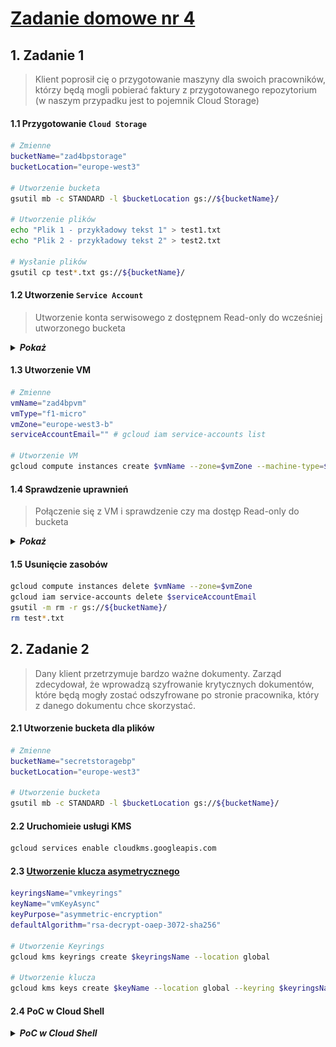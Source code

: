 # [Zadanie domowe nr 4](https://szkolachmury.pl/google-cloud-platform-droga-architekta/tydzien-4-cloud-identity-and-access-management/zadanie-domowe-nr-4/)

## 1. Zadanie 1

> Klient poprosił cię o przygotowanie maszyny dla swoich pracowników, którzy będą mogli pobierać faktury z przygotowanego repozytorium (w naszym przypadku jest to pojemnik Cloud Storage)

#### 1.1 Przygotowanie `Cloud Storage`
```bash
# Zmienne
bucketName="zad4bpstorage"
bucketLocation="europe-west3"

# Utworzenie bucketa
gsutil mb -c STANDARD -l $bucketLocation gs://${bucketName}/

# Utworzenie plików
echo "Plik 1 - przykładowy tekst 1" > test1.txt
echo "Plik 2 - przykładowy tekst 2" > test2.txt

# Wysłanie plików
gsutil cp test*.txt gs://${bucketName}/
```

#### 1.2 Utworzenie `Service Account`
> Utworzenie konta serwisowego z dostępnem Read-only do wcześniej utworzonego bucketa

<details>
  <summary><b><i>Pokaż</i></b></summary>

![Screen](./img/20200105215929.jpg "Screen")
Dodanie roli **Storage Object Viewer**

![Screen](./img/20200105220454.jpg "Screen")
Oraz warunku dostępu tylko do danego bucketa:
* Name is `projects/_/buckets/zad4bpstorage`
* or Name Starts with `projects/_/buckets/zad4bpstorage/objects/`

![Screen](./img/20200105220527.jpg "Screen")

</details>

#### 1.3 Utworzenie VM
```bash
# Zmienne
vmName="zad4bpvm"
vmType="f1-micro"
vmZone="europe-west3-b"
serviceAccountEmail="" # gcloud iam service-accounts list

# Utworzenie VM
gcloud compute instances create $vmName --zone=$vmZone --machine-type=$vmType --image-project=debian-cloud --image=debian-9-stretch-v20191210 --service-account=$serviceAccountEmail
```

#### 1.4 Sprawdzenie uprawnień
> Połączenie się z VM i sprawdzenie czy ma dostęp Read-only do bucketa

<details>
  <summary><b><i>Pokaż</i></b></summary>

```bash
bartosz@zad4bpvm:~$ gsutil ls gs://zad4bpstorage
gs://zad4bpstorage/test1.txt
gs://zad4bpstorage/test2.txt
bartosz@zad4bpvm:~$ gsutil cat gs://zad4bpstorage/test1.txt
Plik 1 - przykładowy tekst 1
bartosz@zad4bpvm:~$ echo "test1" > testvm.txt
bartosz@zad4bpvm:~$ ls
testvm.txt
bartosz@zad4bpvm:~$ gsutil cp testvm.txt gs://zad4bpstorage
Copying file://testvm.txt [Content-Type=text/plain]...
AccessDeniedException: 403 Insufficient Permission                              
bartosz@zad4bpvm:~$ gsutil rm gs://zad4bpstorage/test1.txt
Removing gs://zad4bpstorage/test1.txt...
AccessDeniedException: 403 Insufficient Permission
bartosz@zad4bpvm:~$ gsutil ls gs://
AccessDeniedException: 403 bucket-viewer-zad4@resonant-idea-261413.iam.gserviceaccount.com does not have storage.buckets.list access to project 162512192576.
```
</details>

#### 1.5 Usunięcie zasobów
```bash
gcloud compute instances delete $vmName --zone=$vmZone 
gcloud iam service-accounts delete $serviceAccountEmail
gsutil -m rm -r gs://${bucketName}/
rm test*.txt
```

## 2. Zadanie 2

> Dany klient przetrzymuje bardzo ważne dokumenty. Zarząd zdecydował, że wprowadzą szyfrowanie krytycznych dokumentów, które będą mogły zostać odszyfrowane po stronie pracownika, który z danego dokumentu chce skorzystać.

#### 2.1 Utworzenie bucketa dla plików
```bash
# Zmienne
bucketName="secretstoragebp"
bucketLocation="europe-west3"

# Utworzenie bucketa
gsutil mb -c STANDARD -l $bucketLocation gs://${bucketName}/
```

#### 2.2 Uruchomieie usługi KMS
```bash
gcloud services enable cloudkms.googleapis.com
```

#### 2.3 [Utworzenie klucza asymetrycznego](https://cloud.google.com/kms/docs/creating-asymmetric-keys)
```bash
keyringsName="vmkeyrings"
keyName="vmKeyAsync"
keyPurpose="asymmetric-encryption"
defaultAlgorithm="rsa-decrypt-oaep-3072-sha256"

# Utworzenie Keyrings
gcloud kms keyrings create $keyringsName --location global

# Utworzenie klucza
gcloud kms keys create $keyName --location global --keyring $keyringsName --purpose $keyPurpose --default-algorithm $defaultAlgorithm 
```

#### 2.4 PoC w Cloud Shell
<details>
  <summary><b><i>PoC w Cloud Shell</i></b></summary>

#### 2.4.1 Utworzenie przykładowego pliku
```bash
echo "Plik 1 - przykładowy tekst 1 ąźćżółęż" > test1.txt
```

#### 2.4.2 [Pobranie klucza publicznego](https://cloud.google.com/kms/docs/retrieve-public-key#kms-howto-retrieve-public-key-cli)
```bash
keyVersion="1"

# Pobranie klucza publicznego
gcloud kms keys versions get-public-key $keyVersion --location global --keyring $keyringsName --key $keyName --output-file public-key.pub
```

#### 2.4.3 [Zaszyfrowanie pliku](https://cloud.google.com/kms/docs/encrypt-decrypt-rsa#encrypt_data)
```bash
openssl pkeyutl -in $HOME/zadanie4/test1.txt -encrypt -pubin -inkey $HOME/zadanie4/public-key.pub -pkeyopt rsa_padding_mode:oaep -pkeyopt rsa_oaep_md:sha256 -pkeyopt rsa_mgf1_md:sha256 > $HOME/zadanie4/secret/test1.enc
```

</details>
